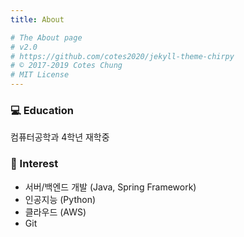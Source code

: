 ```yaml
---
title: About

# The About page
# v2.0
# https://github.com/cotes2020/jekyll-theme-chirpy
# © 2017-2019 Cotes Chung
# MIT License
---
```


<!-- > **Note**: Add Markdown syntax content to file `tabs/about.md` and it will show up on this page. -->

### 💻 Education
컴퓨터공학과 4학년 재학중

### 🎈 Interest
- 서버/백엔드 개발 (Java, Spring Framework)
- 인공지능 (Python)
- 클라우드 (AWS)
- Git